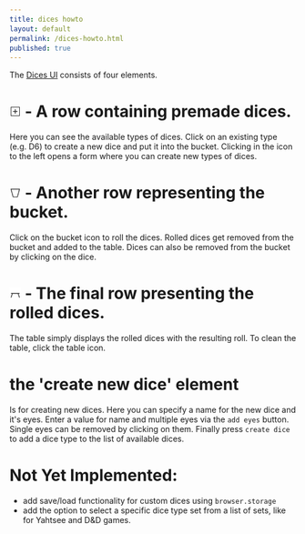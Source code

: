 ```yaml
---
title: dices howto
layout: default
permalink: /dices-howto.html
published: true
---
```

The [Dices UI](/2021/10/28/roll-some-dices.html) consists of four elements.

# <img src="/assets/img/icons/newdice.svg" style="height:20px;width:20px"/> - A row containing premade dices.
Here you can see the available types of dices. Click on an existing type (e.g. D6) to create a new dice and put it into the bucket. Clicking in the icon to the left opens a form where you can create new types of dices.

# <img src="/assets/img/icons/bucket.svg" style="height:20px;width:20px"/> - Another row representing the bucket.
Click on the bucket icon to roll the dices. Rolled dices get removed from the bucket and added to the table. Dices can also be removed from the bucket by clicking on the dice.

# <img src="/assets/img/icons/table.svg" style="height:20px;width:20px"/> - The final row presenting the rolled dices.
The table simply displays the rolled dices with the resulting roll. To clean the table, click the table icon.

# the 'create new dice' element
Is for creating new dices. Here you can specify a name for the new dice and it's eyes. Enter a value for name and multiple eyes via the `add eyes` button. Single eyes can be removed by clicking on them. Finally press `create dice` to add a dice type to the list of available dices.

# Not Yet Implemented:
* add save/load functionality for custom dices using `browser.storage`
* add the option to select a specific dice type set from a list of sets, like for Yahtsee and D&D games.